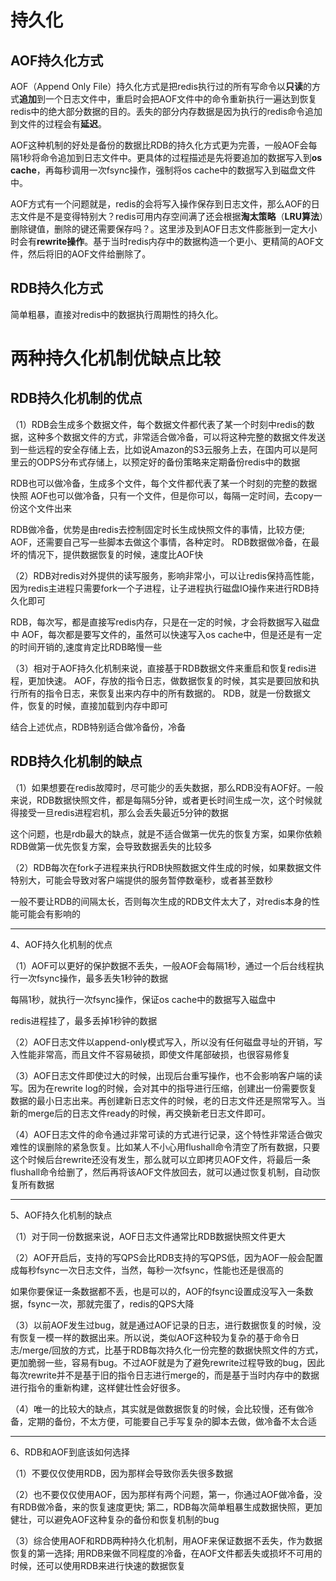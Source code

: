 # 持久化
## AOF持久化方式
AOF（Append Only File）持久化方式是把redis执行过的所有写命令以**只读**的方式**追加**到一个日志文件中，重启时会把AOF文件中的命令重新执行一遍达到恢复redis中的绝大部分数据的目的。丢失的部分内存数据是因为执行的redis命令追加到文件的过程会有**延迟**。

AOF这种机制的好处是备份的数据比RDB的持久化方式更为完善，一般AOF会每隔1秒将命令追加到日志文件中。更具体的过程描述是先将要追加的数据写入到**os cache**，再每秒调用一次fsync操作，强制将os cache中的数据写入到磁盘文件中。

AOF方式有一个问题就是，redis的会将写入操作保存到日志文件，那么AOF的日志文件是不是变得特别大？redis可用内存空间满了还会根据**淘太策略**（**LRU算法**）删除键值，删除的键还需要保存吗？。这里涉及到AOF日志文件膨胀到一定大小时会有**rewrite操作**。基于当时redis内存中的数据构造一个更小、更精简的AOF文件，然后将旧的AOF文件给删除了。

## RDB持久化方式
简单粗暴，直接对redis中的数据执行周期性的持久化。

# 两种持久化机制优缺点比较
## RDB持久化机制的优点

（1）RDB会生成多个数据文件，每个数据文件都代表了某一个时刻中redis的数据，这种多个数据文件的方式，非常适合做冷备，可以将这种完整的数据文件发送到一些远程的安全存储上去，比如说Amazon的S3云服务上去，在国内可以是阿里云的ODPS分布式存储上，以预定好的备份策略来定期备份redis中的数据

RDB也可以做冷备，生成多个文件，每个文件都代表了某一个时刻的完整的数据快照
AOF也可以做冷备，只有一个文件，但是你可以，每隔一定时间，去copy一份这个文件出来

RDB做冷备，优势是由redis去控制固定时长生成快照文件的事情，比较方便; AOF，还需要自己写一些脚本去做这个事情，各种定时。
RDB数据做冷备，在最坏的情况下，提供数据恢复的时候，速度比AOF快

（2）RDB对redis对外提供的读写服务，影响非常小，可以让redis保持高性能，因为redis主进程只需要fork一个子进程，让子进程执行磁盘IO操作来进行RDB持久化即可

RDB，每次写，都是直接写redis内存，只是在一定的时候，才会将数据写入磁盘中
AOF，每次都是要写文件的，虽然可以快速写入os cache中，但是还是有一定的时间开销的,速度肯定比RDB略慢一些

（3）相对于AOF持久化机制来说，直接基于RDB数据文件来重启和恢复redis进程，更加快速。
AOF，存放的指令日志，做数据恢复的时候，其实是要回放和执行所有的指令日志，来恢复出来内存中的所有数据的。
RDB，就是一份数据文件，恢复的时候，直接加载到内存中即可

结合上述优点，RDB特别适合做冷备份，冷备

## RDB持久化机制的缺点

（1）如果想要在redis故障时，尽可能少的丢失数据，那么RDB没有AOF好。一般来说，RDB数据快照文件，都是每隔5分钟，或者更长时间生成一次，这个时候就得接受一旦redis进程宕机，那么会丢失最近5分钟的数据

这个问题，也是rdb最大的缺点，就是不适合做第一优先的恢复方案，如果你依赖RDB做第一优先恢复方案，会导致数据丢失的比较多

（2）RDB每次在fork子进程来执行RDB快照数据文件生成的时候，如果数据文件特别大，可能会导致对客户端提供的服务暂停数毫秒，或者甚至数秒

一般不要让RDB的间隔太长，否则每次生成的RDB文件太大了，对redis本身的性能可能会有影响的

-------------------------------------------------------------------------------------

4、AOF持久化机制的优点

（1）AOF可以更好的保护数据不丢失，一般AOF会每隔1秒，通过一个后台线程执行一次fsync操作，最多丢失1秒钟的数据

每隔1秒，就执行一次fsync操作，保证os cache中的数据写入磁盘中

redis进程挂了，最多丢掉1秒钟的数据

（2）AOF日志文件以append-only模式写入，所以没有任何磁盘寻址的开销，写入性能非常高，而且文件不容易破损，即使文件尾部破损，也很容易修复

（3）AOF日志文件即使过大的时候，出现后台重写操作，也不会影响客户端的读写。因为在rewrite log的时候，会对其中的指导进行压缩，创建出一份需要恢复数据的最小日志出来。再创建新日志文件的时候，老的日志文件还是照常写入。当新的merge后的日志文件ready的时候，再交换新老日志文件即可。

（4）AOF日志文件的命令通过非常可读的方式进行记录，这个特性非常适合做灾难性的误删除的紧急恢复。比如某人不小心用flushall命令清空了所有数据，只要这个时候后台rewrite还没有发生，那么就可以立即拷贝AOF文件，将最后一条flushall命令给删了，然后再将该AOF文件放回去，就可以通过恢复机制，自动恢复所有数据


-------------------------------------------------------------------------------------

5、AOF持久化机制的缺点

（1）对于同一份数据来说，AOF日志文件通常比RDB数据快照文件更大

（2）AOF开启后，支持的写QPS会比RDB支持的写QPS低，因为AOF一般会配置成每秒fsync一次日志文件，当然，每秒一次fsync，性能也还是很高的

如果你要保证一条数据都不丢，也是可以的，AOF的fsync设置成没写入一条数据，fsync一次，那就完蛋了，redis的QPS大降

（3）以前AOF发生过bug，就是通过AOF记录的日志，进行数据恢复的时候，没有恢复一模一样的数据出来。所以说，类似AOF这种较为复杂的基于命令日志/merge/回放的方式，比基于RDB每次持久化一份完整的数据快照文件的方式，更加脆弱一些，容易有bug。不过AOF就是为了避免rewrite过程导致的bug，因此每次rewrite并不是基于旧的指令日志进行merge的，而是基于当时内存中的数据进行指令的重新构建，这样健壮性会好很多。

（4）唯一的比较大的缺点，其实就是做数据恢复的时候，会比较慢，还有做冷备，定期的备份，不太方便，可能要自己手写复杂的脚本去做，做冷备不太合适


-------------------------------------------------------------------------------------

6、RDB和AOF到底该如何选择

（1）不要仅仅使用RDB，因为那样会导致你丢失很多数据

（2）也不要仅仅使用AOF，因为那样有两个问题，第一，你通过AOF做冷备，没有RDB做冷备，来的恢复速度更快; 第二，RDB每次简单粗暴生成数据快照，更加健壮，可以避免AOF这种复杂的备份和恢复机制的bug

（3）综合使用AOF和RDB两种持久化机制，用AOF来保证数据不丢失，作为数据恢复的第一选择; 用RDB来做不同程度的冷备，在AOF文件都丢失或损坏不可用的时候，还可以使用RDB来进行快速的数据恢复


